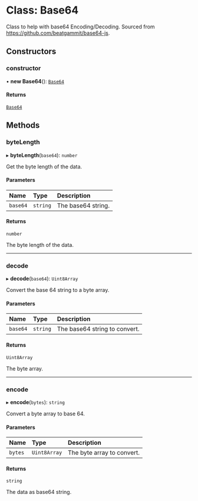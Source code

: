 # Class: Base64

Class to help with base64 Encoding/Decoding.
Sourced from https://github.com/beatgammit/base64-js.

## Constructors

### constructor

• **new Base64**(): [`Base64`](Base64.md)

#### Returns

[`Base64`](Base64.md)

## Methods

### byteLength

▸ **byteLength**(`base64`): `number`

Get the byte length of the data.

#### Parameters

| Name     | Type     | Description        |
| :------- | :------- | :----------------- |
| `base64` | `string` | The base64 string. |

#### Returns

`number`

The byte length of the data.

---

### decode

▸ **decode**(`base64`): `Uint8Array`

Convert the base 64 string to a byte array.

#### Parameters

| Name     | Type     | Description                   |
| :------- | :------- | :---------------------------- |
| `base64` | `string` | The base64 string to convert. |

#### Returns

`Uint8Array`

The byte array.

---

### encode

▸ **encode**(`bytes`): `string`

Convert a byte array to base 64.

#### Parameters

| Name    | Type         | Description                |
| :------ | :----------- | :------------------------- |
| `bytes` | `Uint8Array` | The byte array to convert. |

#### Returns

`string`

The data as base64 string.
